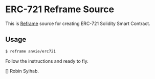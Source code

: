 # ERC-721 Reframe Source

This is [Reframe](https://github.com/ansvia/reframe) source for creating ERC-721 Solidity Smart Contract.

## Usage

```bash
$ reframe anvie/erc721
```

Follow the instructions and ready to fly.

[] Robin Syihab.

